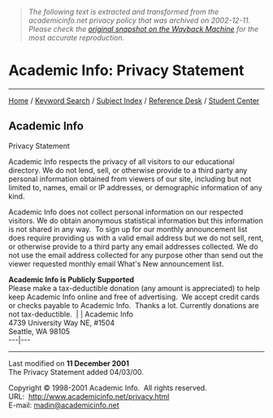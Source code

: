 > *The following text is extracted and transformed from the academicinfo.net privacy policy that was archived on 2002-12-11. Please check the [original snapshot on the Wayback Machine](https://web.archive.org/web/20021211014117id_/http%3A//www.academicinfo.net/privacy.html) for the most accurate reproduction.*

# Academic Info: Privacy Statement

* * *

[Home](https://web.archive.org/web/20021211014117id_/http%3A//www.academicinfo.net/index.html) / [Keyword Search](https://web.archive.org/web/20021211014117id_/http%3A//www.academicinfo.net/search.html) / [Subject Index](https://web.archive.org/web/20021211014117id_/http%3A//www.academicinfo.net/table.html) / [Reference Desk](https://web.archive.org/web/20021211014117id_/http%3A//www.academicinfo.net/ref.html) / [Student Center](https://web.archive.org/web/20021211014117id_/http%3A//www.academicinfo.net/student.html)

## Academic Info  
Privacy Statement 

Academic Info respects the privacy of all visitors to our educational directory. We do not lend, sell, or otherwise provide to a third party any personal information obtained from viewers of our site, including but not limited to, names, email or IP addresses, or demographic information of any kind. 

Academic Info does not collect personal information on our respected visitors. We do obtain anonymous statistical information but this information is not shared in any way.  To sign up for our monthly announcement list does require providing us with a valid email address but we do not sell, rent, or otherwise provide to a third party any email addresses collected. We do not use the email address collected for any purpose other than send out the viewer requested monthly email What's New announcement list.

**Academic Info is Publicly Supported**  
Please make a tax-deductible donation (any amount is appreciated) to help keep Academic Info online and free of advertising.  We accept credit cards or checks payable to Academic Info.  Thanks a lot. Currently donations are not tax-deductible.  |  |  Academic Info  
4739 University Way NE, #1504  
Seattle, WA 98105  
---|---  
  
* * *

Last modified on **11 December 2001**  
The Privacy Statement added 04/03/00.

Copyright © 1998-2001 Academic Info.  All rights reserved.   
URL:  http://www.academicinfo.net/privacy.html  
E-mail: [madin@academicinfo.net](mailto:ref2@academicinfo.net)
